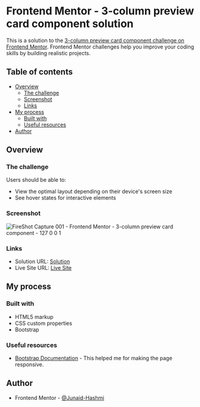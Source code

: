 # Frontend Mentor - 3-column preview card component solution

This is a solution to the [3-column preview card component challenge on Frontend Mentor](https://www.frontendmentor.io/challenges/3column-preview-card-component-pH92eAR2-). Frontend Mentor challenges help you improve your coding skills by building realistic projects. 

## Table of contents

- [Overview](#overview)
  - [The challenge](#the-challenge)
  - [Screenshot](#screenshot)
  - [Links](#links)
- [My process](#my-process)
  - [Built with](#built-with)
  - [Useful resources](#useful-resources)
- [Author](#author)


## Overview

### The challenge

Users should be able to:

- View the optimal layout depending on their device's screen size
- See hover states for interactive elements

### Screenshot

![FireShot Capture 001 - Frontend Mentor - 3-column preview card component - 127 0 0 1](https://user-images.githubusercontent.com/88932878/135900810-3f0f147d-c08f-4174-ab8d-d021840a5b0d.png)

### Links

- Solution URL: [Solution](https://github.com/Junaid-Hashmi/3-column-preview-card-component/blob/main/index.html)
- Live Site URL: [Live Site](https://junaid-hashmi.github.io/3-column-preview-card-component/)


## My process

### Built with

- HTML5 markup
- CSS custom properties
- Bootstrap 

### Useful resources

- [Bootstrap Documentation](https://getbootstrap.com/docs/4.0/getting-started/introduction/) - This helped me for making the page responsive.

## Author

- Frontend Mentor - [@Junaid-Hashmi](https://www.frontendmentor.io/profile/Junaid-Hashmi)

